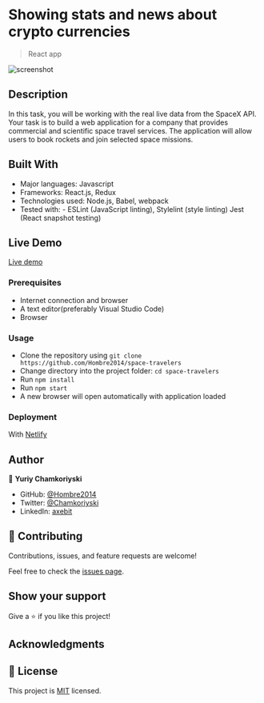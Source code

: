 # Showing stats and news about crypto currencies

> React app

![screenshot](./src/space-travelers.png)

## Description

In this task, you will be working with the real live data from the SpaceX API. Your task is to build a web application for a company that provides commercial and scientific space travel services. The application will allow users to book rockets and join selected space missions.

## Built With

- Major languages: Javascript
- Frameworks: React.js, Redux
- Technologies used: Node.js, Babel, webpack
- Tested with: - ESLint (JavaScript linting), Stylelint (style linting) Jest (React snapshot testing)

## Live Demo

[Live demo](https://startreck.netlify.app/)

### Prerequisites

- Internet connection and browser
- A text editor(preferably Visual Studio Code)
- Browser

### Usage

- Clone the repository using `git clone https://github.com/Hombre2014/space-travelers`
- Change directory into the project folder: `cd space-travelers`
- Run `npm install`
- Run `npm start`
- A new browser will open automatically with application loaded

### Deployment

With [Netlify](https://www.netlify.com/)

## Author

👤 **Yuriy Chamkoriyski**

- GitHub: [@Hombre2014](https://github.com/Hombre2014)
- Twitter: [@Chamkoriyski](https://twitter.com/Chamkoriyski)
- LinkedIn: [axebit](https://linkedin.com/in/axebit)

## 🤝 Contributing

Contributions, issues, and feature requests are welcome!

Feel free to check the [issues page](https://github.com/Hombre2014/space-travelers/issues).

## Show your support

Give a ⭐️ if you like this project!

## Acknowledgments


## 📝 License

This project is [MIT](./license.md) licensed.
